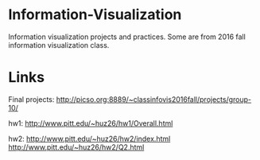 # Information-Visualization
Information visualization projects and practices. Some are from 2016 fall information visualization class.
# Links
Final projects: http://picso.org:8889/~classinfovis2016fall/projects/group-10/

hw1: http://www.pitt.edu/~huz26/hw1/Overall.html

hw2: http://www.pitt.edu/~huz26/hw2/index.html
     http://www.pitt.edu/~huz26/hw2/Q2.html
